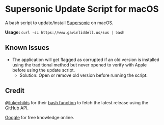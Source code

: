 # Supersonic Update Script for macOS
A bash script to update/install [Supersonic](https://github.com/dweymouth/supersonic) on macOS.

**Usage:** ``curl -sL https://www.gavinliddell.us/sus | bash``

## Known Issues
- The application will get flagged as corrupted if an old version is installed using the traditional method but never opened to verify with Apple before using the update script.
  - Solution: Open or remove old version before running the script.

## Credit
[@lukechilds](https://github.com/lukechilds) for their [bash function](https://gist.github.com/lukechilds/a83e1d7127b78fef38c2914c4ececc3c) to fetch the latest release using the GitHub API.

[Google](https://google.com) for free knowledge online.
